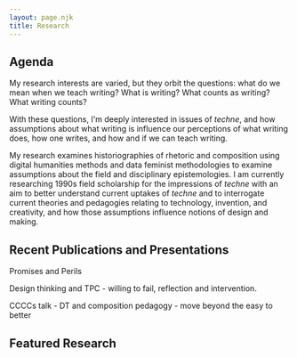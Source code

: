 ```yaml
---
layout: page.njk
title: Research
---
```


## Agenda

My research interests are varied, but they orbit the questions: what do we mean when we teach writing? What is writing? What counts as writing? What writing counts?

With these questions, I'm deeply interested in issues of *techne*, and how assumptions about what writing is influence our perceptions of what writing does, how one writes, and how and if we can teach writing.

My research examines historiographies of rhetoric and composition using digital humanities methods and data feminist methodologies to examine assumptions about the field and disciplinary epistemologies. I am currently researching 1990s field scholarship for the impressions of *techne* with an aim to better understand current uptakes of *techne* and to interrogate current theories and pedagogies relating to technology, invention, and creativity, and how those assumptions influence notions of design and making.

## Recent Publications and Presentations

Promises and Perils

Design thinking and TPC - willing to fail, reflection and intervention.

CCCCs talk - DT and composition pedagogy - move beyond the easy to better

## Featured Research